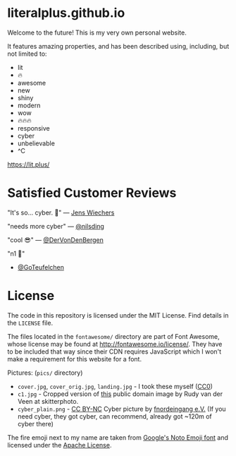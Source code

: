 literalplus.github.io
=====================

Welcome to the future! This is my very own personal website. 

It features amazing properties, and has been described using, including, but not limited to:

 * lit
 * 🔥
 * awesome
 * new
 * shiny
 * modern
 * wow
 * 🔥🔥🔥
 * responsive
 * cyber
 * unbelievable
 * ^C

https://lit.plus/

Satisfied Customer Reviews
==========================

"It's so... cyber. 🤣"
— [Jens Wiechers](https://twitter.com/jwiechers/status/1002720712048742403)

"needs more cyber"
— [@nilsding](https://twitter.com/nilsding/status/862775336261607424)

"cool 😎"
— [@DerVonDenBergen](https://twitter.com/DerVonDenBergen/status/862777956250390530)

"n1 💪"
- [@GoTeufelchen](https://twitter.com/go_teufelchen)

License
========

The code in this repository is licensed under the MIT License.
Find details in the `LICENSE` file.
 
The files located in the `fontawesome/` directory
are part of Font Awesome, whose license may be found
at http://fontawesome.io/license/. They have to be
included that way since their CDN requires JavaScript
which I won't make a requirement for this website
for a font.

Pictures: (`pics/` directory)

 * `cover.jpg`, `cover_orig.jpg`, `landing.jpg` - 
   I took these myself ([CC0](https://creativecommons.org/publicdomain/zero/1.0/))
 * `c1.jpg` - Cropped version of [this](https://skitterphoto.com/photos/528/birds-in-orange)
   public domain image by Rudy van der Veen at skitterphoto.
 * `cyber_plain.png` - [CC BY-NC](https://creativecommons.org/licenses/by-nc/4.0/) Cyber picture by <a href="https://cyber.equipment/">fnordeingang e.V.</a> (If you need cyber, they got cyber, can recommend, already got ~120m of cyber there)

The fire emoji next to my name are taken from <a href="https://github.com/googlei18n/noto-emoji">Google's Noto Emoji font</a> and licensed under the <a href="https://github.com/googlei18n/noto-emoji#license">Apache License</a>.
